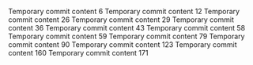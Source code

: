 Temporary commit content 6
Temporary commit content 12
Temporary commit content 26
Temporary commit content 29
Temporary commit content 36
Temporary commit content 43
Temporary commit content 58
Temporary commit content 59
Temporary commit content 79
Temporary commit content 90
Temporary commit content 123
Temporary commit content 160
Temporary commit content 171
